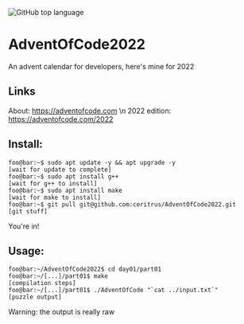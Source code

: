 ![GitHub top language](https://img.shields.io/github/languages/top/ceritrus/AdventOfCode2022)

# AdventOfCode2022
An advent calendar for developers, here's mine for 2022

## Links
About: https://adventofcode.com \n
2022 edition: https://adventofcode.com/2022

## Install:
```console
foo@bar:~$ sudo apt update -y && apt upgrade -y
[wait for update to complete]
foo@bar:~$ sudo apt install g++
[wait for g++ to install]
foo@bar:~$ sudo apt install make
[wait for make to install]
foo@bar:~$ git pull git@github.com:ceritrus/AdventOfCode2022.git
[git stuff]
```
You're in!

## Usage:
```console
foo@bar:~/AdventOfCode2022$ cd day01/part01
foo@bar:~/[...]/part01$ make
[compilation steps]
foo@bar:~/[...]/part01$ ./AdventOfCode "`cat ../input.txt`"
[puzzle output]
```
Warning: the output is really raw
